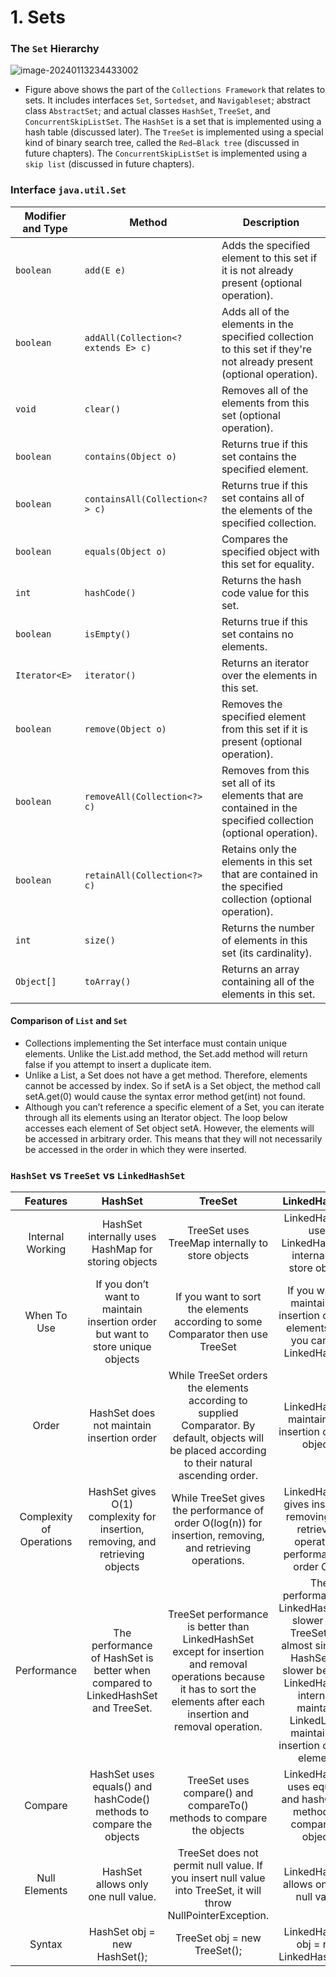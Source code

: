 # 1. Sets

### The `Set` Hierarchy

![image-20240113234433002](/home/denizkorkmaz/.config/Typora/typora-user-images/image-20240113234433002.png)

- Figure above shows the part of the `Collections Framework` that relates to sets. It includes interfaces `Set`, `Sortedset`, and `Navigableset`; abstract class `AbstractSet`; and actual classes `HashSet`, `TreeSet`, and `ConcurrentSkipListSet`. The `HashSet` is a set that is implemented using a hash table (discussed later). The `TreeSet` is implemented using a special kind of binary search tree, called the `Red–Black tree` (discussed in future chapters). The `ConcurrentSkipListSet` is implemented using a `skip list` (discussed in future chapters).



### Interface `java.util.Set`

| **Modifier and Type** | **Method**                          | **Description**                                              |
| --------------------- | ----------------------------------- | ------------------------------------------------------------ |
| `boolean`             | `add(E e)`                          | Adds the specified element to this set if it is not already present (optional operation). |
| `boolean`             | `addAll(Collection<? extends E> c)` | Adds all of the elements in the specified collection to this set if they're not already present (optional operation). |
| `void`                | `clear()`                           | Removes all of the elements from this set (optional operation). |
| `boolean`             | `contains(Object o)`                | Returns true if this set contains the specified element.     |
| `boolean`             | `containsAll(Collection<?> c)`      | Returns true if this set contains all of the elements of the specified collection. |
| `boolean`             | `equals(Object o)`                  | Compares the specified object with this set for equality.    |
| `int`                 | `hashCode()`                        | Returns the hash code value for this set.                    |
| `boolean`             | `isEmpty()`                         | Returns true if this set contains no elements.               |
| `Iterator<E>`         | `iterator()`                        | Returns an iterator over the elements in this set.           |
| `boolean`             | `remove(Object o)`                  | Removes the specified element from this set if it is present (optional operation). |
| `boolean`             | `removeAll(Collection<?> c)`        | Removes from this set all of its elements that are contained in the specified collection (optional operation). |
| `boolean`             | `retainAll(Collection<?> c)`        | Retains only the elements in this set that are contained in the specified collection (optional operation). |
| `int`                 | `size()`                            | Returns the number of elements in this set (its cardinality). |
| `Object[]`            | `toArray()`                         | Returns an array containing all of the elements in this set. |

#### Comparison of `List` and `Set`

- Collections implementing the Set interface must contain unique elements. Unlike the List.add method, the Set.add method will return false if you attempt to insert a duplicate item.
- Unlike a List, a Set does not have a get method. Therefore, elements cannot be accessed by index. So if setA is a Set object, the method call setA.get(0) would cause the syntax error method get(int) not found.
- Although you can’t reference a specific element of a Set, you can iterate through all its elements using an Iterator object. The loop below accesses each element of Set object setA. However, the elements will be accessed in arbitrary order. This means that they will not necessarily be accessed in the order in which they were inserted.



### `HashSet` vs `TreeSet` vs `LinkedHashSet`

|         Features         |                           HashSet                            |                           TreeSet                            |                        LinkedHashSet                         |
| :----------------------: | :----------------------------------------------------------: | :----------------------------------------------------------: | :----------------------------------------------------------: |
|     Internal Working     |     HashSet internally uses HashMap for storing objects      |       TreeSet uses TreeMap internally to store objects       | LinkedHashSet uses LinkedHashMap internally to store objects |
|       When To Use        | If you don’t want to maintain insertion order but want to store unique objects | If you want to sort the elements according to some Comparator then use TreeSet | If you want to maintain the insertion order of elements then you can use LinkedHashSet |
|          Order           |          HashSet does not maintain insertion order           | While TreeSet orders the elements according to supplied Comparator. By default, objects will be placed according to their natural ascending order. |    LinkedHashSet maintains the insertion order of objects    |
| Complexity of Operations | HashSet gives O(1) complexity for insertion, removing, and retrieving objects | While TreeSet gives the performance of order O(log(n)) for insertion, removing, and retrieving operations. | LinkedHashSet gives insertion, removing, and retrieving operations performance in order O(1). |
|       Performance        | The performance of HashSet is better when compared to LinkedHashSet and TreeSet. | TreeSet performance is better than LinkedHashSet except for insertion and removal operations because it has to sort the elements after each insertion and removal operation. | The performance of LinkedHashSet is slower than TreeSet. It is almost similar to HashSet but slower because LinkedHashSet internally maintains LinkedList to maintain the insertion order of elements |
|         Compare          | HashSet uses equals() and hashCode() methods to compare the objects | TreeSet uses compare() and compareTo() methods to compare the objects | LinkedHashSet uses equals() and hashCode() methods to compare it’s objects |
|      Null Elements       |             HashSet allows only one null value.              | TreeSet does not permit null value. If you insert null value into TreeSet, it will throw NullPointerException. |          LinkedHashSet allows only one null value.           |
|          Syntax          |                 HashSet obj = new HashSet();                 |                 TreeSet obj = new TreeSet();                 |           LinkedHashSet obj = new LinkedHashSet();           |
